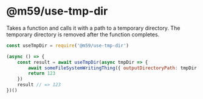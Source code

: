 # @m59/use-tmp-dir

Takes a function and calls it with a path to a temporary directory. The temporary directory is removed after the function completes.

```js
const useTmpDir = require('@m59/use-tmp-dir')

(async () => {
	const result = await useTmpDir(async tmpDir => {
		await someFileSystemWritingThing({ outputDirectoryPath: tmpDir })
		return 123
	})
	result // => 123
})()
```
